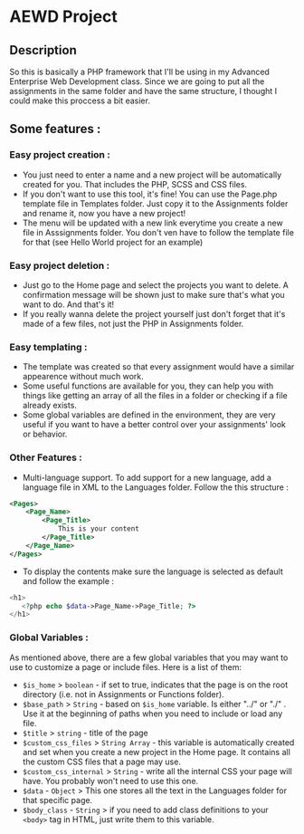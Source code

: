 # AEWD Project
## Description

So this is basically a PHP framework that I'll be using in my Advanced Enterprise Web Development class. Since we are going to put all the assignments in the same folder and have the same structure, I thought I could make this proccess a bit easier.

## Some features :

### Easy project creation : 
- You just need to enter a name and a new project will be automatically created for you. That includes the PHP, SCSS and CSS files.
- If you don't want to use this tool, it's fine! You can use the Page.php template file in Templates folder. Just copy it to the Assignments folder and rename it, now you have a new project! 
- The menu will be updated with a new link everytime you create a new file in Asssignments folder. You don't ven have to follow the template file for that (see Hello World project for an example)

### Easy project deletion :
- Just go to the Home page and select the projects you want to delete. A confirmation message will be shown just to make sure that's what you want to do. And that's it!
- If you really wanna delete the project yourself just don't forget that it's made of a few files, not just the PHP in Assignments folder.

### Easy templating :
- The template was created so that every assignment would have a similar appearence without much work.
- Some useful functions are available for you, they can help you with things like getting an array of all the files in a folder or checking if a file already exists.
- Some global variables are defined in the environment, they are very useful if you want to have a better control over your assignments' look or behavior.
      
### Other Features :
- Multi-language support. To add support for a new language, add a language file in XML to the Languages folder. Follow the this structure :

```XML
<Pages>
	<Page_Name>
		<Page_Title>
			This is your content
		</Page_Title>
	</Page_Name>
</Pages> 	  
```
 - To display the contents make sure the language is selected as default and follow the example :
 
 ```php
<h1>
 	<?php echo $data->Page_Name->Page_Title; ?>
</h1>
```

### Global Variables :

As mentioned above, there are a few global variables that you may want to use to customize a page or include files. Here is a list of them:

 - `$is_home` > `boolean` - if set to true, indicates that the page is on the root directory (i.e. not in Assignments or Functions folder).
 - `$base_path` > `String` - based on `$is_home` variable. Is either "../" or "./" . Use it at the beginning of paths when you need to include or load any file.
 - `$title` > `string` - title of the page
 - `$custom_css_files` > `String Array` - this variable is automatically created and set when you create a new project in the Home page. It contains all the custom CSS files that a page may use.
 - `$custom_css_internal` > `String` - write all the internal CSS your page will have. You probably won't need to use this one. 
 - `$data` - `Object` > This one stores all the text in the Languages folder for that specific page.
 - `$body_class` - `String` > if you need to add class definitions to your `<body>` tag in HTML, just write them to this variable.